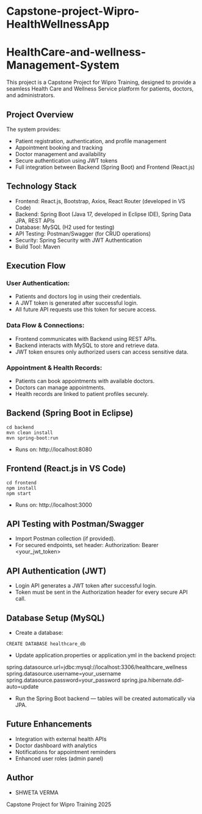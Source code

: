 # Capstone-project-Wipro-HealthWellnessApp
# HealthCare-and-wellness-Management-System


This project is a Capstone Project for Wipro Training, designed to provide a seamless Health Care and Wellness Service platform for patients, doctors, and administrators.

## Project Overview

The system provides:

* Patient registration, authentication, and profile management
* Appointment booking and tracking
* Doctor management and availability
* Secure authentication using JWT tokens
* Full integration between Backend (Spring Boot) and Frontend (React.js)

## Technology Stack

* Frontend: React.js, Bootstrap, Axios, React Router (developed in VS Code)
* Backend: Spring Boot (Java 17, developed in Eclipse IDE), Spring Data JPA, REST APIs
* Database: MySQL (H2 used for testing)
* API Testing: Postman/Swagger (for CRUD operations)
* Security: Spring Security with JWT Authentication
* Build Tool: Maven


## Execution Flow
### User Authentication:

* Patients and doctors log in using their credentials.
* A JWT token is generated after successful login.
* All future API requests use this token for secure access.

### Data Flow & Connections:

* Frontend communicates with Backend using REST APIs.
* Backend interacts with MySQL to store and retrieve data.
* JWT token ensures only authorized users can access sensitive data.

### Appointment & Health Records:

* Patients can book appointments with available doctors.
* Doctors can manage appointments.
* Health records are linked to patient profiles securely.

 ## Backend (Spring Boot in Eclipse)

```
cd backend
mvn clean install
mvn spring-boot:run
```

* Runs on: http://localhost:8080

 ## Frontend (React.js in VS Code)
```
cd frontend
npm install
npm start
```

 * Runs on: http://localhost:3000 

  ## API Testing with Postman/Swagger
* Import Postman collection (if provided).
* For secured endpoints, set header:
Authorization: Bearer <your_jwt_token>

## API Authentication (JWT)

* Login API generates a JWT token after successful login.
* Token must be sent in the Authorization header for every secure API call.

## Database Setup (MySQL)
* Create a database:


```CREATE DATABASE healthcare_db```

* Update application.properties or application.yml in the backend project:

spring.datasource.url=jdbc:mysql://localhost:3306/healthcare_wellness
spring.datasource.username=your_username
spring.datasource.password=your_password
spring.jpa.hibernate.ddl-auto=update


* Run the Spring Boot backend — tables will be created automatically via JPA.

## Future Enhancements

* Integration with external health APIs
* Doctor dashboard with analytics
* Notifications for appointment reminders
* Enhanced user roles (admin panel)

## Author
* SHWETA VERMA
  
Capstone Project for Wipro Training 2025
